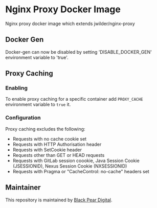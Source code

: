 # Nginx Proxy Docker Image

Nginx proxy docker image which extends jwilder/nginx-proxy

## Docker Gen

Docker-gen can now be disabled by setting 'DISABLE_DOCKER_GEN' environment variable to 'true'. 

## Proxy Caching

### Enabling 

To enable proxy caching for a specific container add `PROXY_CACHE` environment variable to `true` it.

### Configuration

Proxy caching excludes the following:

 - Requests with no cache cookie set
 - Requests with HTTP Authorisation header
 - Requests with SetCookie header
 - Requests other than GET or HEAD requests
 - Requests with GitLab session coookie, Java Session Cookie (JSESSIONID), Nexus Session Cookie (NXSESSIONID)
 - Requests with Pragma or "CacheControl: no-cache" headers set



## Maintainer

This repository is maintained by [Black Pear Digital](https://www.blackpeardigital.co.uk).
